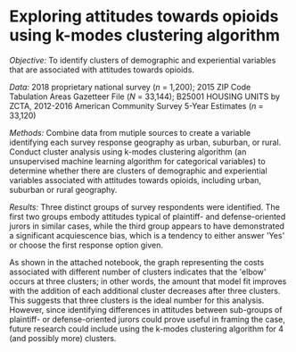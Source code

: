 # Exploring attitudes towards opioids using k-modes clustering algorithm

_Objective:_ To identify clusters of demographic and experiential variables that are associated with attitudes towards opioids.

_Data:_ 2018 proprietary national survey (_n_ = 1,200); 2015 ZIP Code Tabulation Areas Gazetteer File (_N_ = 33,144); B25001 HOUSING UNITS by ZCTA, 2012-2016 American Community Survey 5-Year Estimates (_n_ = 33,120) 

_Methods:_ Combine data from mutiple sources to create a variable identifying each survey response geography as urban, suburban, or rural. Conduct cluster analysis using k-modes clustering algorithm (an unsupervised machine learning algorithm for categorical variables) to determine whether there are clusters of demographic and experiential variables associated with attitudes towards opioids, including urban, suburban or rural geography.

_Results:_ Three distinct groups of survey respondents were identified. The first two groups embody attitudes typical of plaintiff- and defense-oriented jurors in similar cases, while the third group appears to have demonstrated a significant acquiescence bias, which is a tendency to either answer 'Yes' or choose the first response option given. 

As shown in the attached notebook, the graph representing the costs associated with different number of clusters indicates that the 'elbow' occurs at three clusters; in other words, the amount that model fit improves with the addition of each additional cluster decreases after three clusters. This suggests that three clusters is the ideal number for this analysis. However, since identifying differences in attitudes between sub-groups of plaintiff- or defense-oriented jurors could prove useful in framing the case, future research could include using the k-modes clustering algorithm for 4 (and possibly more) clusters.
